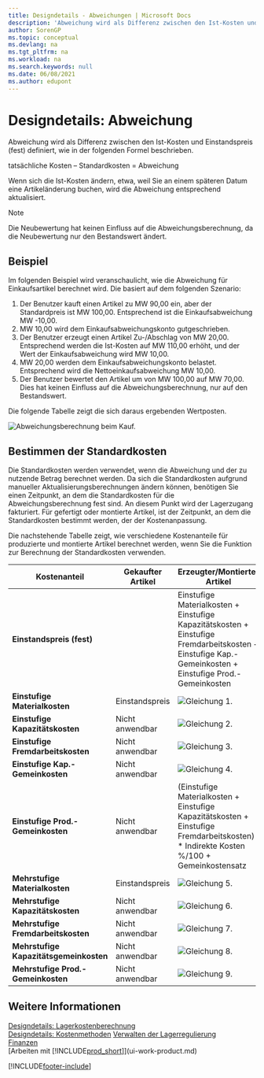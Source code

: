 ```yaml
---
title: Designdetails - Abweichungen | Microsoft Docs
description: 'Abweichung wird als Differenz zwischen den Ist-Kosten und Einstandspreis (fest) definiert, wie in der folgenden Formel beschrieben.'
author: SorenGP
ms.topic: conceptual
ms.devlang: na
ms.tgt_pltfrm: na
ms.workload: na
ms.search.keywords: null
ms.date: 06/08/2021
ms.author: edupont
---
```

# <a name="design-details-variance"></a><a name="design-details-variance"></a><a name="design-details-variance"></a>Designdetails: Abweichung
Abweichung wird als Differenz zwischen den Ist-Kosten und Einstandspreis (fest) definiert, wie in der folgenden Formel beschrieben.  

 tatsächliche Kosten – Standardkosten = Abweichung  

 Wenn sich die Ist-Kosten ändern, etwa, weil Sie an einem späteren Datum eine Artikeländerung buchen, wird die Abweichung entsprechend aktualisiert.  

> [!NOTE]  
>  Die Neubewertung hat keinen Einfluss auf die Abweichungsberechnung, da die Neubewertung nur den Bestandswert ändert.  

## <a name="example"></a><a name="example"></a><a name="example"></a>Beispiel
 Im folgenden Beispiel wird veranschaulicht, wie die Abweichung für Einkaufsartikel berechnet wird. Die basiert auf dem folgenden Szenario:  

1.  Der Benutzer kauft einen Artikel zu MW 90,00 ein, aber der Standardpreis ist MW 100,00. Entsprechend ist die Einkaufsabweichung MW -10,00.  
2.  MW 10,00 wird dem Einkaufsabweichungskonto gutgeschrieben.  
3.  Der Benutzer erzeugt einen Artikel Zu-/Abschlag von MW 20,00. Entsprechend werden die Ist-Kosten auf MW 110,00 erhöht, und der Wert der Einkaufsabweichung wird MW 10,00.  
4.  MW 20,00 werden dem Einkaufsabweichungskonto belastet. Entsprechend wird die Nettoeinkaufsabweichung MW 10,00.  
5.  Der Benutzer bewertet den Artikel um von MW 100,00 auf MW 70,00. Dies hat keinen Einfluss auf die Abweichungsberechnung, nur auf den Bestandswert.  

 Die folgende Tabelle zeigt die sich daraus ergebenden Wertposten.  

 ![Abweichungsberechnung beim Kauf.](media/design_details_inventory_costing_11_purchase_variance.png "Einkaufsabweichungsberechnung")  

## <a name="determining-the-standard-cost"></a><a name="determining-the-standard-cost"></a><a name="determining-the-standard-cost"></a>Bestimmen der Standardkosten
 Die Standardkosten werden verwendet, wenn die Abweichung und der zu nutzende Betrag berechnet werden. Da sich die Standardkosten aufgrund manueller Aktualisierungsberechnungen ändern können, benötigen Sie einen Zeitpunkt, an dem die Standardkosten für die Abweichungsberechnung fest sind. An diesem Punkt wird der Lagerzugang fakturiert. Für gefertigt oder montierte Artikel, ist der Zeitpunkt, an dem die Standardkosten bestimmt werden, der der Kostenanpassung.  

 Die nachstehende Tabelle zeigt, wie verschiedene Kostenanteile für produzierte und montierte Artikel berechnet werden, wenn Sie die Funktion zur Berechnung der Standardkosten verwenden.  

|Kostenanteil|Gekaufter Artikel|Erzeugter/Montierter Artikel|  
|----------------|--------------------|------------------------------|  
|**Einstandspreis (fest)**||Einstufige Materialkosten + Einstufige Kapazitätskosten + Einstufige Fremdarbeitskosten + Einstufige Kap.-Gemeinkosten + Einstufige Prod.-Gemeinkosten|  
|**Einstufige Materialkosten**|Einstandspreis|![Gleichung 1.](media/design_details_inventory_costing_11_equation_1.png "Gleichung 1")|  
|**Einstufige Kapazitätskosten**|Nicht anwendbar|![Gleichung 2.](media/design_details_inventory_costing_11_equation_2.png "Gleichung 2")|  
|**Einstufige Fremdarbeitskosten**|Nicht anwendbar|![Gleichung 3.](media/design_details_inventory_costing_11_equation_3.png "Gleichung 3")|  
|**Einstufige Kap.-Gemeinkosten**|Nicht anwendbar|![Gleichung 4.](media/design_details_inventory_costing_11_equation_4.png "Gleichung 4")|  
|**Einstufige Prod.-Gemeinkosten**|Nicht anwendbar|(Einstufige Materialkosten + Einstufige Kapazitätskosten + Einstufige Fremdarbeitskosten) * Indirekte Kosten %/100 + Gemeinkostensatz|  
|**Mehrstufige Materialkosten**|Einstandspreis|![Gleichung 5.](media/design_details_inventory_costing_11_equation_5.png "Gleichung 5")|  
|**Mehrstufige Kapazitätskosten**|Nicht anwendbar|![Gleichung 6.](media/design_details_inventory_costing_11_equation_6.png "Gleichung 6")|  
|**Mehrstufige Fremdarbeitskosten**|Nicht anwendbar|![Gleichung 7.](media/design_details_inventory_costing_11_equation_7.png "Gleichung 7")|  
|**Mehrstufige Kapazitätsgemeinkosten**|Nicht anwendbar|![Gleichung 8.](media/design_details_inventory_costing_11_equation_8.png "Gleichung 8")|  
|**Mehrstufige Prod.-Gemeinkosten**|Nicht anwendbar|![Gleichung 9.](media/design_details_inventory_costing_11_equation_9.png "Gleichung 9")|  

## <a name="see-also"></a><a name="see-also"></a><a name="see-also"></a>Weitere Informationen
 [Designdetails: Lagerkostenberechnung](design-details-inventory-costing.md)   
 [Designdetails: Kostenmethoden](design-details-costing-methods.md) [Verwalten der Lagerregulierung](finance-manage-inventory-costs.md)  
 [Finanzen](finance.md)  
 [Arbeiten mit [!INCLUDE[prod_short](includes/prod_short.md)]](ui-work-product.md)


[!INCLUDE[footer-include](includes/footer-banner.md)]
